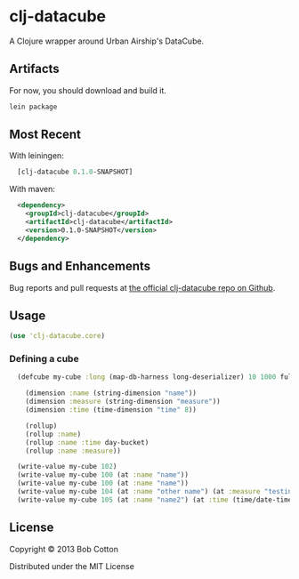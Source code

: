 # clj-datacube

A Clojure wrapper around Urban Airship's DataCube.

## Artifacts

For now, you should download and build it.

```sh
lein package
```

## Most Recent

With leiningen:

``` clj
  [clj-datacube 0.1.0-SNAPSHOT]
```
  
With maven:

``` xml
  <dependency>
    <groupId>clj-datacube</groupId>
    <artifactId>clj-datacube</artifactId>
    <version>0.1.0-SNAPSHOT</version>
  </dependency>
```

## Bugs and Enhancements

Bug reports and pull requests at [the official clj-datacube repo on Github](https://github.com/bcotton/clj-datacube).

## Usage

``` clj
(use 'clj-datacube.core)
```

### Defining a cube

``` clj
  (defcube my-cube :long (map-db-harness long-deserializer) 10 1000 full-sync-level

    (dimension :name (string-dimension "name"))
    (dimension :measure (string-dimension "measure"))
    (dimension :time (time-dimension "time" 8))

    (rollup)
    (rollup :name)
    (rollup :name :time day-bucket)
    (rollup :name :measure))

  (write-value my-cube 102)
  (write-value my-cube 100 (at :name "name"))
  (write-value my-cube 100 (at :name "name"))
  (write-value my-cube 104 (at :name "other name") (at :measure "testing"))
  (write-value my-cube 105 (at :name "name2") (at :time (time/date-time 2013 06 02)))
```
  

## License

Copyright © 2013 Bob Cotton

Distributed under the MIT License
